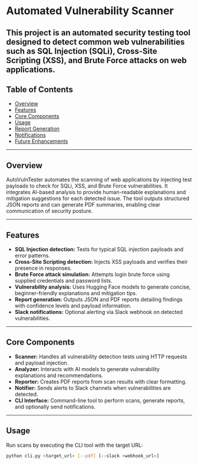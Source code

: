 # Automated Vulnerability Scanner
This project is an automated security testing tool designed to detect common web vulnerabilities such as SQL Injection (SQLi), Cross-Site Scripting (XSS), and Brute Force attacks on web applications. 
---

## Table of Contents

- [Overview](#overview)  
- [Features](#features)  
- [Core Components](#core-components)  
- [Usage](#usage)  
- [Report Generation](#report-generation)  
- [Notifications](#notifications)  
- [Future Enhancements](#future-enhancements)  

---

## Overview

AutoVulnTester automates the scanning of web applications by injecting test payloads to check for SQLi, XSS, and Brute Force vulnerabilities. It integrates AI-based analysis to provide human-readable explanations and mitigation suggestions for each detected issue. The tool outputs structured JSON reports and can generate PDF summaries, enabling clear communication of security posture.

---

## Features

- **SQL Injection detection:** Tests for typical SQL injection payloads and error patterns.  
- **Cross-Site Scripting detection:** Injects XSS payloads and verifies their presence in responses.  
- **Brute Force attack simulation:** Attempts login brute force using supplied credentials and password lists.  
- **Vulnerability analysis:** Uses Hugging Face models to generate concise, beginner-friendly explanations and mitigation tips.  
- **Report generation:** Outputs JSON and PDF reports detailing findings with confidence levels and payload information.  
- **Slack notifications:** Optional alerting via Slack webhook on detected vulnerabilities.

---

## Core Components

- **Scanner:** Handles all vulnerability detection tests using HTTP requests and payload injection.  
- **Analyzer:** Interacts with AI models to generate vulnerability explanations and recommendations.  
- **Reporter:** Creates PDF reports from scan results with clear formatting.  
- **Notifier:** Sends alerts to Slack channels when vulnerabilities are detected.  
- **CLI Interface:** Command-line tool to perform scans, generate reports, and optionally send notifications.

---

## Usage

Run scans by executing the CLI tool with the target URL:

```bash
python cli.py <target_url> [--pdf] [--slack <webhook_url>]

